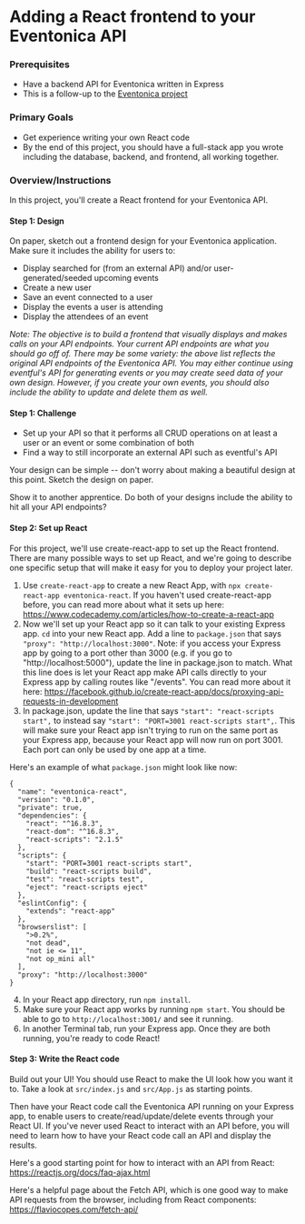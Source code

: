 # Adding a React frontend to your Eventonica API

### Prerequisites
* Have a backend API for Eventonica written in Express
* This is a follow-up to the [Eventonica project](https://github.com/Techtonica/curriculum/blob/eventonica-react/projects/eventonica-project.md)

### Primary Goals
* Get experience writing your own React code 
* By the end of this project, you should have a full-stack app you wrote including the database, backend, and frontend, 
all working together.

### Overview/Instructions
In this project, you'll create a React frontend for your Eventonica API.

#### Step 1: Design
On paper, sketch out a frontend design for your Eventonica application. Make sure it includes the ability for users to:
- Display searched for (from an external API) and/or user-generated/seeded upcoming events
- Create a new user
- Save an event connected to a user
- Display the events a user is attending
- Display the attendees of an event

*Note: The objective is to build a frontend that visually displays and makes calls on your API endpoints. Your current API endpoints are what you should go off of. There may be some variety: the above list reflects the original API endpoints of the Eventonica API. You may either continue using eventful's API for generating events or you may create seed data of your own design. However, if you create your own events, you should also include the ability to update and delete them as well.*

#### Step 1: Challenge

- Set up your API so that it performs all CRUD operations on at least a user or an event or some combination of both
- Find a way to still incorporate an external API such as eventful's API

Your design can be simple -- don't worry about making a beautiful design at this point. Sketch the design on paper. 

Show it to another apprentice. Do both of your designs include the ability to hit all your API endpoints?

#### Step 2: Set up React
For this project, we'll use create-react-app to set up the React frontend. There are many possible ways to set up React, 
and we're going to describe one specific setup that will make it easy for you to deploy your project later.

1. Use `create-react-app` to create a new React App, with `npx create-react-app eventonica-react`.
If you haven't used create-react-app before, you can read more about what it sets up here: https://www.codecademy.com/articles/how-to-create-a-react-app
2. Now we'll set up your React app so it can talk to your existing Express app. 
`cd` into your new React app. Add a line to `package.json` that says `"proxy": "http://localhost:3000"`.
Note: if you access your Express app by going to a port other than 3000 (e.g. if you go to "http://localhost:5000"), update the line in package.json to match. What this line does is let your React app make API calls directly to your Express app by calling routes like "/events". You can read more about it here: https://facebook.github.io/create-react-app/docs/proxying-api-requests-in-development
3. In package.json, update the line that says `"start": "react-scripts start",` to instead say `"start": "PORT=3001 react-scripts start",`. 
This will make sure your React app isn't trying to run on the same port as your Express app, because your React app will now run on port 3001. Each port can only be used by one app at a time.

Here's an example of what `package.json` might look like now:
```
{
  "name": "eventonica-react",
  "version": "0.1.0",
  "private": true,
  "dependencies": {
    "react": "^16.8.3",
    "react-dom": "^16.8.3",
    "react-scripts": "2.1.5"
  },
  "scripts": {
    "start": "PORT=3001 react-scripts start",
    "build": "react-scripts build",
    "test": "react-scripts test",
    "eject": "react-scripts eject"
  },
  "eslintConfig": {
    "extends": "react-app"
  },
  "browserslist": [
    ">0.2%",
    "not dead",
    "not ie <= 11",
    "not op_mini all"
  ],
  "proxy": "http://localhost:3000"
}
```


4. In your React app directory, run `npm install`.
5. Make sure your React app works by running `npm start`. You should be able to go to `http://localhost:3001/` and see it running.
6. In another Terminal tab, run your Express app. Once they are both running, you're ready to code React! 

#### Step 3: Write the React code
Build out your UI! You should use React to make the UI look how you want it to. Take a look at `src/index.js` and `src/App.js` as starting points.

Then have your React code call the Eventonica API running on your Express app, to enable users to create/read/update/delete events through your React UI. If you've never used React to interact with an API before, you will need to learn how to have your React code call an API and display the results.

Here's a good starting point for how to interact with an API from React: https://reactjs.org/docs/faq-ajax.html

Here's a helpful page about the Fetch API, which is one good way to make API requests from the browser, including from React components: https://flaviocopes.com/fetch-api/


